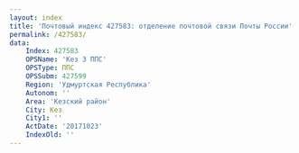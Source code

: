 ```yaml
---
layout: index
title: 'Почтовый индекс 427583: отделение почтовой связи Почты России'
permalink: /427583/
data:
    Index: 427583
    OPSName: 'Кез 3 ППС'
    OPSType: ППС
    OPSSubm: 427599
    Region: 'Удмуртская Республика'
    Autonom: ''
    Area: 'Кезский район'
    City: Кез
    City1: ''
    ActDate: '20171023'
    IndexOld: ''
---
```

